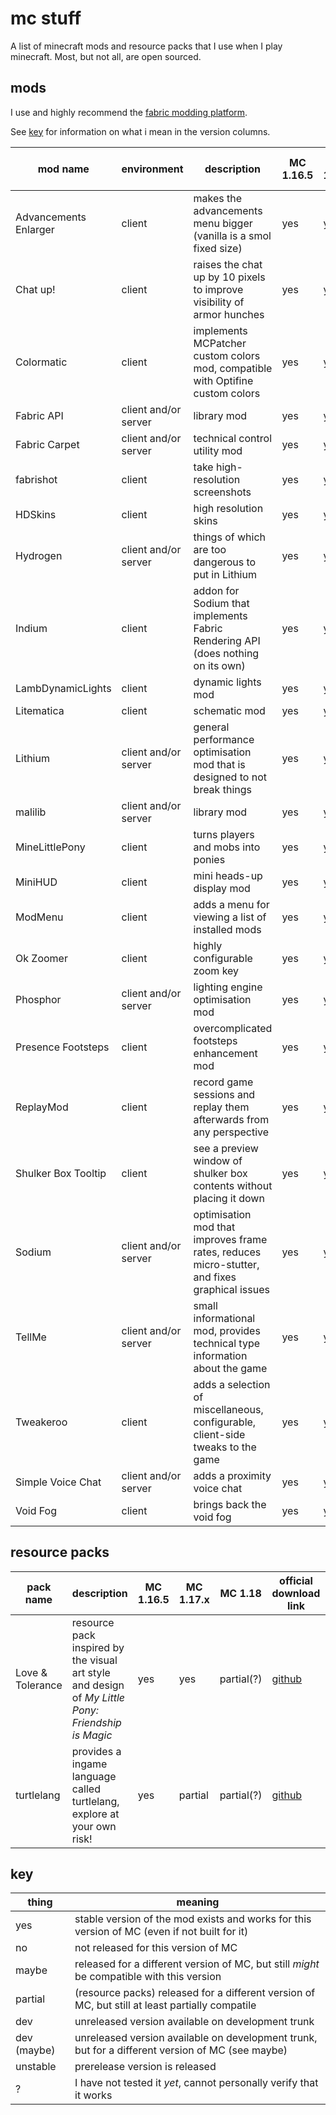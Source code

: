 # mc stuff

A list of minecraft mods and resource packs that I use when I play minecraft. Most, but not all, are open sourced.

## mods

I use and highly recommend the [fabric modding platform](https://fabricmc.net/).

See [key](#key) for information on what i mean in the version columns.

| mod name              | environment          | description                                                                                   | MC 1.16.5 | MC 1.17.1 | MC 1.18                          | official download link                                             | repo link                            |
| --------------------- | -------------------- | --------------------------------------------------------------------------------------------- | --------- | --------- | -------------------------------- | ------------------------------------------------------------------ | ------------------------------------ |
| Advancements Enlarger | client               | makes the advancements menu bigger (vanilla is a smol fixed size)                             | yes       | yes       | no                               | [curseforge][Advancements Enlarger:curseforge]                     | [github][Advancements Enlarger:repo] |
| Chat up!              | client               | raises the chat up by 10 pixels to improve visibility of armor hunches                        | yes       | yes       | yes(?)                           | [github][Chat up!:github]                                          | [github][Chat up!:repo]              |
| Colormatic            | client               | implements MCPatcher custom colors mod, compatible with Optifine custom colors                | yes       | yes       | dev (maybe)                      | [github][Colormatic:github], [modrinth][Colormatic:modrinth]       | [github][Colormatic:repo]            |
| Fabric API            | client and/or server | library mod                                                                                   | yes       | yes       | [yes][Fabric API:build-1.18]     | [github][Fabric API:github], [modrinth][Fabric API:modrinth]       | [github][Fabric API:repo]            |
| Fabric Carpet         | client and/or server | technical control utility mod                                                                 | yes       | yes       | yes(?)                           | [github][Fabric Carpet:github]                                     | [github][Fabric Carpet:repo]         |
| fabrishot             | client               | take high-resolution screenshots                                                              | yes       | yes       | yes(?)                           | [modrinth][fabrishot:modrinth]                                     | [github][fabrishot:repo]             |
| HDSkins               | client               | high resolution skins                                                                         | yes       | yes       | [yes][HDSkins:build-1.18]        | [github][HDSkins:github], [website][HDSkins:website]               | [github][HDSkins:repo]               |
| Hydrogen              | client and/or server | things of which are too dangerous to put in Lithium                                           | yes       | yes       | no                               | [github][Hydrogen:github]                                          | [github][Hydrogen:repo]              |
| Indium                | client               | addon for Sodium that implements Fabric Rendering API (does nothing on its own)               | yes       | yes       | unstable(?)                      | [github][Indium:github], [modrinth][Indium:modrinth]               | [github][Indium:repo]                |
| LambDynamicLights     | client               | dynamic lights mod                                                                            | yes       | yes       | no                               | [github][LambDynamicLights:github]                                 | [github][LambDynamicLights:repo]     |
| Litematica            | client               | schematic mod                                                                                 | yes       | yes       | no                               | [curseforge][Litematica:curseforge]                                | [github][Litematica:repo]            |
| Lithium               | client and/or server | general performance optimisation mod that is designed to not break things                     | yes       | yes       | no                               | [github][Lithium:github], [modrinth][Lithium:modrinth]             | [github][Lithium:repo]               |
| malilib               | client and/or server | library mod                                                                                   | yes       | yes       | yes(?)                           | [curseforge][malilib:curseforge]                                   | [github][malilib:repo]               |
| MineLittlePony        | client               | turns players and mobs into ponies                                                            | yes       | yes       | [yes][MineLittlePony:build-1.18] | [github][MineLittlePony:github], [website][MineLittlePony:website] | [github][MineLittlePony:repo]        |
| MiniHUD               | client               | mini heads-up display mod                                                                     | yes       | yes       | no                               | [curseforge][MiniHUD:curseforge]                                   | [github][MiniHUD:repo]               |
| ModMenu               | client               | adds a menu for viewing a list of installed mods                                              | yes       | yes       | [maybe(?)][ModMenu:build-1.18]   | [github][ModMenu:github], [modrinth][ModMenu:modrinth]             | [github][ModMenu:repo]               |
| Ok Zoomer             | client               | highly configurable zoom key                                                                  | yes       | yes       | no                               | [github][Ok Zoomer:github], [modrinth][Ok Zoomer:modrinth]         | [github][Ok Zoomer:repo]             |
| Phosphor              | client and/or server | lighting engine optimisation mod                                                              | yes       | yes(?)    | no                               | [github][Phosphor:github]                                          | [github][Phosphor:repo]              |
| Presence Footsteps    | client               | overcomplicated footsteps enhancement mod                                                     | yes       | yes       | yes(?)                           | [github][Presence Footsteps:github]                                | [github][Presence Footsteps:repo]    |
| ReplayMod             | client               | record game sessions and replay them afterwards from any perspective                          | yes       | yes       | no                               | [website][ReplayMod:website]                                       | [github][ReplayMod:repo]             |
| Shulker Box Tooltip   | client               | see a preview window of shulker box contents without placing it down                          | yes       | yes       | maybe(?)                         | [github][Shulker Box Tooltip:github]                               | [github][Shulker Box Tooltip:repo]   |
| Sodium                | client and/or server | optimisation mod that improves frame rates, reduces micro-stutter, and fixes graphical issues | yes       | yes       | unstable(?)                      | [github][Sodium:github], [modrinth][Sodium:modrinth]               | [github][Sodium:repo]                |
| TellMe                | client and/or server | small informational mod, provides technical type information about the game                   | yes       | yes       | no                               | [curseforge][TellMe:curseforge]                                    | [github][TellMe:repo]                |
| Tweakeroo             | client               | adds a selection of miscellaneous, configurable, client-side tweaks to the game               | yes       | yes       | no                               | [curseforge][Tweakeroo:curseforge]                                 | [github][Tweakeroo:repo]             |
| Simple Voice Chat     | client and/or server | adds a proximity voice chat                                                                   | yes       | yes       | yes(?)                           | [curseforge][Simple Voice Chat:curseforge]                         | [github][Simple Voice Chat:repo]     |
| Void Fog              | client               | brings back the void fog                                                                      | yes       | yes       | yes(?)                           | [github][Void Fog:github]                                          | [github][Void Fog:repo]              |

<!-- | Physics Mod           | client               | it does physics                                                                               | yes       | yes       | yes(?)                           | [website][Physics Mod:website]                                     | closed source >:c                    | -->

<!-- am making a note of this here https://github.com/jellysquid3/cadmium-fabric
     although it hasn't been worked on since late 2020, still on 1.15.2 -->

## resource packs

| pack name        | description                                                                                        | MC 1.16.5 | MC 1.17.x | MC 1.18    | official download link            | repo link                       |
| ---------------- | -------------------------------------------------------------------------------------------------- | --------- | --------- | ---------- | --------------------------------- | ------------------------------- |
| Love & Tolerance | resource pack inspired by the visual art style and design of _My Little Pony: Friendship is Magic_ | yes       | yes       | partial(?) | [github][Love & Tolerance:github] | [github][Love & Tolerance:repo] |
| turtlelang       | provides a ingame language called turtlelang, explore at your own risk!                            | yes       | partial   | partial(?) | [github][turtlelang:github]       | [github][turtlelang:repo]       |

## key

| thing       | meaning                                                                                          |
| ----------- | ------------------------------------------------------------------------------------------------ |
| yes         | stable version of the mod exists and works for this version of MC (even if not built for it)     |
| no          | not released for this version of MC                                                              |
| maybe       | released for a different version of MC, but still *might* be compatible with this version        |
| partial     | (resource packs) released for a different version of MC, but still at least partially compatile  |
| dev         | unreleased version available on development trunk                                                |
| dev (maybe) | unreleased version available on development trunk, but for a different version of MC (see maybe) |
| unstable    | prerelease version is released                                                                   |
| ?           | I have not tested it *yet*, cannot personally verify that it works                               |

<!-- download sources in order of preference. github, website, modrinth, curseforge -->

<!-- MODS -->

[Advancements Enlarger:repo]: https://github.com/shedaniel/advancements-enlarger
[Advancements Enlarger:curseforge]: https://www.curseforge.com/minecraft/mc-mods/advancements-enlarger/files

[Chat up!:repo]: https://github.com/gnembon/chat-up
[Chat up!:github]: https://github.com/gnembon/chat-up/releases

[Colormatic:repo]: https://github.com/kvverti/colormatic
[Colormatic:github]: https://github.com/kvverti/colormatic/releases
[Colormatic:modrinth]: https://modrinth.com/mod/colormatic

[Fabric API:repo]: https://github.com/FabricMC/fabric
[Fabric API:github]: https://github.com/FabricMC/fabric/releases
[Fabric API:modrinth]: https://modrinth.com/mod/fabric-api
[Fabric API:build-1.18]: mods/1.18/1.18-fabric-api-0.44.0.jar

[Fabric Carpet:repo]: https://github.com/gnembon/fabric-carpet/
[Fabric Carpet:github]: https://github.com/gnembon/fabric-carpet/releases

[fabrishot:repo]: https://github.com/ramidzkh/fabrishot
[fabrishot:modrinth]: https://modrinth.com/mod/fabrishot

[HDSkins:repo]: https://github.com/minelittlepony/hdskins/
[HDSkins:github]: https://github.com/MineLittlePony/HDSkins/releases
[HDSkins:website]: https://minelittlepony-mod.com/
[HDSkins:build-1.18]: mods/1.18/1.18-hdskins-6.5.0.jar

[Hydrogen:repo]: https://github.com/CaffeineMC/hydrogen-fabric
[Hydrogen:github]: https://github.com/CaffeineMC/hydrogen-fabric/releases

[Indium:repo]: https://github.com/comp500/Indium
[Indium:github]: https://github.com/comp500/Indium/releases
[Indium:modrinth]: https://modrinth.com/mod/indium

[LambDynamicLights:repo]: https://github.com/LambdAurora/LambDynamicLights/
[LambDynamicLights:github]: https://github.com/LambdAurora/LambDynamicLights/releases

[Litematica:repo]: https://github.com/maruohon/litematica
[Litematica:curseforge]: https://www.curseforge.com/minecraft/mc-mods/litematica/files

[Lithium:repo]: https://github.com/CaffeineMC/lithium-fabric
[Lithium:github]: https://github.com/CaffeineMC/lithium-fabric/releases
[Lithium:modrinth]: https://modrinth.com/mod/lithium

[malilib:repo]: https://github.com/maruohon/malilib
[malilib:curseforge]: https://www.curseforge.com/minecraft/mc-mods/malilib/files

[MineLittlePony:repo]: https://github.com/minelittlepony/minelittlepony
[MineLittlePony:github]: https://github.com/MineLittlePony/MineLittlePony/releases
[MineLittlePony:website]: https://minelittlepony-mod.com/
[MineLittlePony:build-1.18]: mods/1.18/1.18-minelittlepony-4.4.0.jar

[MiniHUD:repo]: https://github.com/maruohon/minihud
[MiniHUD:curseforge]: https://www.curseforge.com/minecraft/mc-mods/minihud/files

[ModMenu:repo]: https://github.com/TerraformersMC/ModMenu
[ModMenu:github]: https://github.com/TerraformersMC/ModMenu/releases
[ModMenu:modrinth]: https://modrinth.com/mod/modmenu
[ModMenu:build-1.18]: mods/1.18/1.18-modmenu-3.0.0.jar

[Ok Zoomer:repo]: https://github.com/joaoh1/OkZoomer/
[Ok Zoomer:github]: https://github.com/EnnuiL/OkZoomer/releases
[Ok Zoomer:modrinth]: https://modrinth.com/mod/ok-zoomer

[Physics Mod:website]: https://minecraftphysicsmod.com/

[Phosphor:repo]: https://github.com/CaffeineMC/phosphor-fabric
[Phosphor:github]: https://github.com/CaffeineMC/phosphor-fabric/releases

[Presence Footsteps:repo]: https://github.com/sollace/presence-footsteps
[Presence Footsteps:github]: https://github.com/Sollace/Presence-Footsteps/releases

[ReplayMod:repo]: https://github.com/ReplayMod/ReplayMod
[ReplayMod:website]: https://www.replaymod.com/download/

[Shulker Box Tooltip:repo]: https://github.com/MisterPeModder/ShulkerBoxTooltip
[Shulker Box Tooltip:github]: https://github.com/MisterPeModder/ShulkerBoxTooltip/releases

[Sodium:repo]: https://github.com/CaffeineMC/sodium-fabric
[Sodium:github]: https://github.com/CaffeineMC/sodium-fabric/releases
[Sodium:modrinth]: https://modrinth.com/mod/sodium

[TellMe:repo]: https://github.com/maruohon/tellme
[TellMe:curseforge]: https://www.curseforge.com/minecraft/mc-mods/tellme/files

[Tweakeroo:repo]: https://github.com/maruohon/tweakeroo
[Tweakeroo:curseforge]: https://www.curseforge.com/minecraft/mc-mods/tweakeroo/files

[Simple Voice Chat:repo]: https://github.com/henkelmax/simple-voice-chat
[Simple Voice Chat:curseforge]: https://www.curseforge.com/minecraft/mc-mods/simple-voice-chat/files

[Void Fog:repo]: https://github.com/Sollace/Void-Fog
[Void Fog:github]: https://github.com/Sollace/Void-Fog/releases

<!-- RESOURCE PACKS -->

[Love & Tolerance:repo]: https://github.com/Love-and-Tolerance/Love-and-Tolerance
[Love & Tolerance:github]: https://github.com/Love-and-Tolerance/Love-and-Tolerance/releases

[turtlelang:repo]: https://github.com/autumnblazey/turtlelang
[turtlelang:github]: https://github.com/autumnblazey/turtlelang/releases
